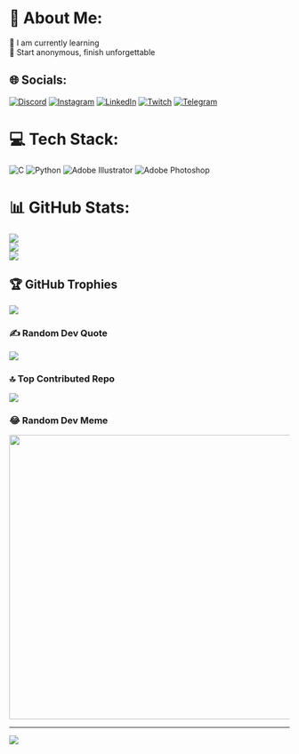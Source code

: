 # 💫 About Me:
🌱 I am currently learning<br>🤖 Start anonymous, finish unforgettable


## 🌐 Socials:
[![Discord](https://img.shields.io/badge/Discord-%237289DA.svg?logo=discord&logoColor=white)](https://discord.gg/padhosien) [![Instagram](https://img.shields.io/badge/Instagram-%23E4405F.svg?logo=Instagram&logoColor=white)](https://instagram.com/pad_hosien) [![LinkedIn](https://img.shields.io/badge/LinkedIn-%230077B5.svg?logo=linkedin&logoColor=white)](https://linkedin.com/in/hossein-mortazavi) [![Twitch](https://img.shields.io/badge/Twitch-%239146FF.svg?logo=Twitch&logoColor=white)](https://twitch.tv/padhosien) [![Telegram](https://img.shields.io/badge/Telegram-2CA5E0?style=for-the-badge&logo=telegram&logoColor=white)](https://t.me/Padhosien)


# 💻 Tech Stack:
![C](https://img.shields.io/badge/c-%2300599C.svg?style=for-the-badge&logo=c&logoColor=white) ![Python](https://img.shields.io/badge/python-3670A0?style=for-the-badge&logo=python&logoColor=ffdd54) ![Adobe Illustrator](https://img.shields.io/badge/adobeillustrator-%23FF9A00.svg?style=for-the-badge&logo=adobeillustrator&logoColor=white) ![Adobe Photoshop](https://img.shields.io/badge/adobephotoshop-%2331A8FF.svg?style=for-the-badge&logo=adobephotoshop&logoColor=white)
# 📊 GitHub Stats:
![](https://github-readme-stats.vercel.app/api?username=padhossein&theme=blue-green&hide_border=false&include_all_commits=false&count_private=false)<br/>
![](https://github-readme-streak-stats.herokuapp.com/?user=padhossein&theme=blue-green&hide_border=false)<br/>
![](https://github-readme-stats.vercel.app/api/top-langs/?username=padhossein&theme=blue-green&hide_border=false&include_all_commits=false&count_private=false&layout=compact)

## 🏆 GitHub Trophies
![](https://github-profile-trophy.vercel.app/?username=padhossein&theme=radical&no-frame=false&no-bg=false&margin-w=4)

### ✍️ Random Dev Quote
![](https://quotes-github-readme.vercel.app/api?type=horizontal&theme=radical)

### 🔝 Top Contributed Repo
![](https://github-contributor-stats.vercel.app/api?username=padhossein&limit=5&theme=dark&combine_all_yearly_contributions=true)

### 😂 Random Dev Meme
<img src="https://rm.up.railway.app/" width="512px"/>

---
[![](https://visitcount.itsvg.in/api?id=padhossein&icon=0&color=0)](https://visitcount.itsvg.in)
